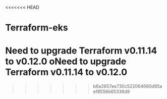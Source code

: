 <<<<<<< HEAD
# Terraform-eks
Need to upgrade  Terraform v0.11.14 to v0.12.0 
oNeed to upgrade  Terraform v0.11.14 to v0.12.0 
=======
>>>>>>> b6a2657ee730c522064680d95aef8556b65336d9
